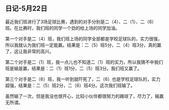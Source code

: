 ## 日记-5月22日

最近我们班进行了3场足球比赛，遇到的对手分别是二（4）、二（1）、二（6）班。在比赛时，我们班的同学一个劲的给上场的同学加油。

第一个对手是二（4）班，我们班上场的同学全部都是学校足球队的，实力很强，所以我就认为我们班一定能赢。结果是：二（5）班5分，二（4）班3分，真的赢了，这让我非常的高兴。

第二个对手是二（1）班，我一点儿也不知道二（1）班的实力，所以我猜不中我们班是输是赢，结果是：二（1）班1分，二（5）班3分。我们班又赢了。

第三个对手是二（6）班，我一听到就吓死了，二（6）也是学校足球队的，实力超强，结果是：二（5）班2分，二（6）班4分。这次我们班输了。

虽然输了一次，但是我没也很开心，比较小伙伴都很努力的踢球了，尽力了，输赢无所谓。